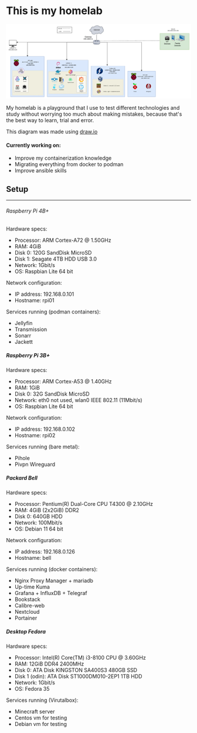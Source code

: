 # This is my homelab

![diagram](./src/diagram.png)

My homelab is a playground that I use to test different technologies and study
without worrying too much about making mistakes, because that's the best way to
learn, trial and error.

This diagram was made using [draw.io](draw.io)

#### Currently working on:
* Improve my containerization knowledge
* Migrating everything from docker to podman
* Improve ansible skills

## Setup
---
###### Raspberry Pi 4B+
Hardware specs:
* Processor: ARM Cortex-A72 @ 1.50GHz
* RAM: 4GiB
* Disk 0: 120G SandDisk MicroSD
* Disk 1: Seagate 4TB HDD USB 3.0
* Network: 1Gbit/s
* OS: Raspbian Lite 64 bit

Network configuration:
* IP address: 192.168.0.101
* Hostname: rpi01

Services running (podman containers):
* Jellyfin
* Transmission
* Sonarr
* Jackett

##### Raspberry Pi 3B+
Hardware specs:
* Processor: ARM Cortex-A53 @ 1.40GHz
* RAM: 1GiB
* Disk 0: 32G SandDisk MicroSD
* Network: eth0 not used, wlan0 IEEE 802.11 (11Mbit/s)
* OS: Raspbian Lite 64 bit

Network configuration:
* IP address: 192.168.0.102
* Hostname: rpi02

Services running (bare metal):
* Pihole
* Pivpn Wireguard

##### Packard Bell
Hardware specs:
* Processor: Pentium(R) Dual-Core CPU T4300  @ 2.10GHz
* RAM: 4GiB (2x2GiB) DDR2
* Disk 0: 640GB HDD
* Network: 100Mbit/s
* OS: Debian 11 64 bit

Network configuration:
* IP address: 192.168.0.126
* Hostname: bell

Services running (docker containers):
* Nginx Proxy Manager + mariadb
* Up-time Kuma
* Grafana + InfluxDB + Telegraf
* Bookstack
* Calibre-web
* Nextcloud
* Portainer

##### Desktop Fedora
Hardware specs:
* Processor: Intel(R) Core(TM) i3-8100 CPU @ 3.60GHz
* RAM: 12GiB DDR4 2400MHz
* Disk 0: ATA Disk KINGSTON SA400S3 480GB SSD
* Disk 1 (odin): ATA Disk ST1000DM010-2EP1 1TB HDD
* Network: 1Gbit/s
* OS: Fedora 35

Services running (Virutalbox):
* Minecraft server
* Centos vm for testing
* Debian vm for testing
